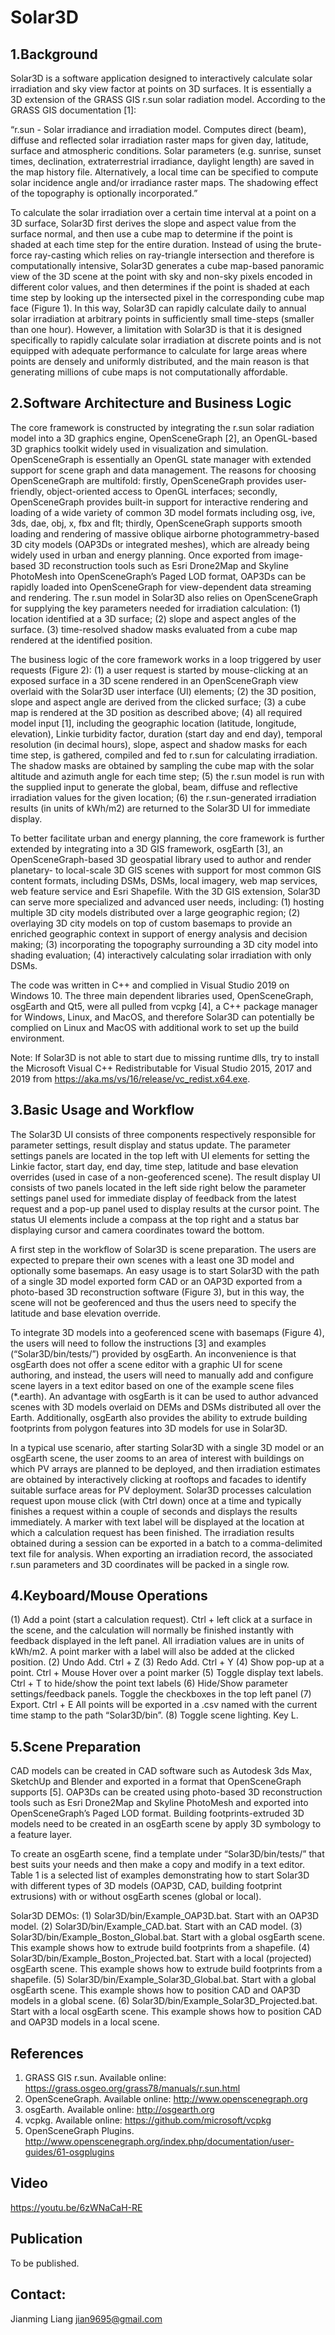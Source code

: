 # Solar3D

## 1.Background
   Solar3D is a software application designed to interactively calculate solar irradiation and sky view factor at points on 3D surfaces. It is essentially a 3D extension of the GRASS GIS r.sun solar radiation model. According to the GRASS GIS documentation [1]:
   
   “r.sun - Solar irradiance and irradiation model. 
   Computes direct (beam), diffuse and reflected solar irradiation raster maps for given day, latitude, surface and atmospheric conditions. Solar parameters (e.g. sunrise, sunset times, declination, extraterrestrial irradiance, daylight length) are saved in the map history file. Alternatively, a local time can be specified to compute solar incidence angle and/or irradiance raster maps. The shadowing effect of the topography is optionally incorporated.”
   
   To calculate the solar irradiation over a certain time interval at a point on a 3D surface, Solar3D first derives the slope and aspect value from the surface normal, and then use a cube map to determine if the point is shaded at each time step for the entire duration. Instead of using the brute-force ray-casting which relies on ray-triangle intersection and therefore is computationally intensive, Solar3D generates a cube map-based panoramic view of the 3D scene at the point with sky and non-sky pixels encoded in different color values, and then determines if the point is shaded at each time step by looking up the intersected pixel in the corresponding cube map face (Figure 1). In this way, Solar3D can rapidly calculate daily to annual solar irradiation at arbitrary points in sufficiently small time-steps (smaller than one hour). However, a limitation with Solar3D is that it is designed specifically to rapidly calculate solar irradiation at discrete points and is not equipped with adequate performance to calculate for large areas where points are densely and uniformly distributed, and the main reason is that generating millions of cube maps is not computationally affordable.

## 2.Software Architecture and Business Logic
   The core framework is constructed by integrating the r.sun solar radiation model into a 3D graphics engine, OpenSceneGraph [2], an OpenGL-based 3D graphics toolkit widely used in visualization and simulation. OpenSceneGraph is essentially an OpenGL state manager with extended support for scene graph and data management. The reasons for choosing OpenSceneGraph are multifold: firstly, OpenSceneGraph provides user-friendly, object-oriented access to OpenGL interfaces; secondly, OpenSceneGraph provides built-in support for interactive rendering and loading of a wide variety of common 3D model formats including osg, ive, 3ds, dae, obj, x, fbx and flt; thirdly, OpenSceneGraph supports smooth loading and rendering of massive oblique airborne photogrammetry-based 3D city models (OAP3Ds or integrated meshes), which are already being widely used in urban and energy planning. Once exported from image-based 3D reconstruction tools such as Esri Drone2Map and Skyline PhotoMesh into OpenSceneGraph’s Paged LOD format, OAP3Ds can be rapidly loaded into OpenSceneGraph for view-dependent data streaming and rendering. The r.sun model in Solar3D also relies on OpenSceneGraph for supplying the key parameters needed for irradiation calculation: (1) location identified at a 3D surface; (2) slope and aspect angles of the surface. (3) time-resolved shadow masks evaluated from a cube map rendered at the identified position.
   
   The business logic of the core framework works in a loop triggered by user requests (Figure 2): (1) a user request is started by mouse-clicking at an exposed surface in a 3D scene rendered in an OpenSceneGraph view overlaid with the Solar3D user interface (UI) elements; (2) the 3D position, slope and aspect angle are derived from the clicked surface; (3) a cube map is rendered at the 3D position as described above; (4) all required model input [1], including the geographic location (latitude, longitude, elevation), Linkie turbidity factor, duration (start day and end day), temporal resolution (in decimal hours), slope, aspect and shadow masks for each time step, is gathered, compiled and fed to r.sun for calculating irradiation. The shadow masks are obtained by sampling the cube map with the solar altitude and azimuth angle for each time step; (5) the r.sun model is run with the supplied input to generate the global, beam, diffuse and reflective irradiation values for the given location; (6) the r.sun-generated irradiation results (in units of kWh/m2) are returned to the Solar3D UI for immediate display.
   
   To better facilitate urban and energy planning, the core framework is further extended by integrating into a 3D GIS framework, osgEarth [3], an OpenSceneGraph-based 3D geospatial library used to author and render planetary- to local-scale 3D GIS scenes with support for most common GIS content formats, including DSMs, DSMs, local imagery, web map services, web feature service and Esri Shapefile. With the 3D GIS extension, Solar3D can serve more specialized and advanced user needs, including: (1) hosting multiple 3D city models distributed over a large geographic region; (2) overlaying 3D city models on top of custom basemaps to provide an enriched geographic context in support of energy analysis and decision making; (3) incorporating the topography surrounding a 3D city model into shading evaluation; (4) interactively calculating solar irradiation with only DSMs.
   
   The code was written in C++ and complied in Visual Studio 2019 on Windows 10. The three main dependent libraries used, OpenSceneGraph, osgEarth and Qt5, were all pulled from vcpkg [4], a C++ package manager for Windows, Linux, and MacOS, and therefore Solar3D can potentially be complied on Linux and MacOS with additional work to set up the build environment.

Note: If Solar3D is not able to start due to missing runtime dlls, try to install the Microsoft Visual C++ Redistributable for Visual Studio 2015, 2017 and 2019 from https://aka.ms/vs/16/release/vc_redist.x64.exe.

## 3.Basic Usage and Workflow
   The Solar3D UI consists of three components respectively responsible for parameter settings, result display and status update. The parameter settings panels are located in the top left with UI elements for setting the Linkie factor, start day, end day, time step, latitude and base elevation overrides (used in case of a non-geoferenced scene). The result display UI consists of two panels located in the left side right below the parameter settings panel used for immediate display of feedback from the latest request and a pop-up panel used to display results at the cursor point. The status UI elements include a compass at the top right and a status bar displaying cursor and camera coordinates toward the bottom.
   
   A first step in the workflow of Solar3D is scene preparation. The users are expected to prepare their own scenes with a least one 3D model and optionally some basemaps. An easy usage is to start Solar3D with the path of a single 3D model exported form CAD or an OAP3D exported from a photo-based 3D reconstruction software (Figure 3), but in this way, the scene will not be geoferenced and thus the users need to specify the latitude and base elevation override.
   
   To integrate 3D models into a geoferenced scene with basemaps (Figure 4), the users will need to follow the instructions [3] and examples (“Solar3D/bin/tests/”) provided by osgEarth. An inconvenience is that osgEarth does not offer a scene editor with a graphic UI for scene authoring, and instead, the users will need to manually add and configure scene layers in a text editor based on one of the example scene files (*.earth). An advantage with osgEarth is it can be used to author advanced scenes with 3D models overlaid on DEMs and DSMs distributed all over the Earth. Additionally, osgEarth also provides the ability to extrude building footprints from polygon features into 3D models for use in Solar3D.
   
   In a typical use scenario, after starting Solar3D with a single 3D model or an osgEarth scene, the user zooms to an area of interest with buildings on which PV arrays are planned to be deployed, and then irradiation estimates are obtained by interactively clicking at rooftops and facades to identify suitable surface areas for PV deployment. Solar3D processes calculation request upon mouse click (with Ctrl down) once at a time and typically finishes a request within a couple of seconds and displays the results immediately. A marker with text label will be displayed at the location at which a calculation request has been finished. The irradiation results obtained during a session can be exported in a batch to a comma-delimited text file for analysis. When exporting an irradiation record, the associated r.sun parameters and 3D coordinates will be packed in a single row.
    
 ## 4.Keyboard/Mouse Operations
(1) Add a point (start a calculation request).
Ctrl + left click at a surface in the scene, and the calculation will normally be finished instantly with feedback displayed in the left panel. All irradiation values are in units of kWh/m2. A point marker with a label will also be added at the clicked position.
(2) Undo Add.
Ctrl + Z
(3) Redo Add.
Ctrl + Y
(4) Show pop-up at a point.
Ctrl + Mouse Hover over a point marker
(5) Toggle display text labels.
Ctrl + T to hide/show the point text labels
(6) Hide/Show parameter settings/feedback panels.
Toggle the checkboxes in the top left panel
(7) Export.
Ctrl + E
All points will be exported in a .csv named with the current time stamp to the path “Solar3D/bin”. 
(8) Toggle scene lighting.
Key L.

 ## 5.Scene Preparation
   CAD models can be created in CAD software such as Autodesk 3ds Max, SketchUp and Blender and exported in a format that OpenSceneGraph supports [5]. OAP3Ds can be created using photo-based 3D reconstruction tools such as Esri Drone2Map and Skyline PhotoMesh and exported into OpenSceneGraph’s Paged LOD format. Building footprints-extruded 3D models need to be created in an osgEarth scene by apply 3D symbology to a feature layer.
   
   To create an osgEarth scene, find a template under “Solar3D/bin/tests/” that best suits your needs and then make a copy and modify in a text editor. Table 1 is a selected list of examples demonstrating how to start Solar3D with different types of 3D models (OAP3D, CAD, building footprint extrusions) with or without osgEarth scenes (global or local). 
   
Solar3D DEMOs:
(1) Solar3D/bin/Example_OAP3D.bat. Start with an OAP3D model.
(2) Solar3D/bin/Example_CAD.bat. Start with an CAD model.
(3) Solar3D/bin/Example_Boston_Global.bat. Start with a global osgEarth scene. This example shows how to extrude build footprints from a shapefile.
(4) Solar3D/bin/Example_Boston_Projected.bat. Start with a local (projected) osgEarth scene. This example shows how to extrude build footprints from a shapefile.
(5) Solar3D/bin/Example_Solar3D_Global.bat. Start with a global osgEarth scene. This example shows how to position CAD and OAP3D models in a global scene.
(6) Solar3D/bin/Example_Solar3D_Projected.bat. Start with a local osgEarth scene. This example shows how to position CAD and OAP3D models in a local scene.

 ## References
1. GRASS GIS r.sun. Available online: https://grass.osgeo.org/grass78/manuals/r.sun.html
2. OpenSceneGraph. Available online: http://www.openscenegraph.org
3. osgEarth. Available online: http://osgearth.org
4. vcpkg. Available online: https://github.com/microsoft/vcpkg
5. OpenSceneGraph Plugins. http://www.openscenegraph.org/index.php/documentation/user-guides/61-osgplugins

 ## Video
https://youtu.be/6zWNaCaH-RE

 ## Publication
To be published.

## Contact:
Jianming Liang
jian9695@gmail.com

